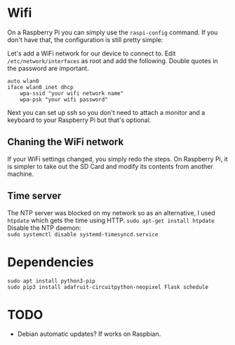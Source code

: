 # Wifi
On a Raspberry Pi you can simply use the `raspi-config` command. If you don't have that, the configuration is still pretty simple:

Let's add a WiFi network for our device to connect to. Edit `/etc/network/interfaces` as root and add the following. Double quotes in the password are important.
```
auto wlan0
iface wlan0 inet dhcp
	wpa-ssid "your wifi network name"
	wpa-psk "your wifi password"
```
Next you can set up ssh so you don't need to attach a monitor and a keyboard to your Raspberry Pi but that's optional.

## Chaning the WiFi network
If your WiFi settings changed, you simply redo the steps. On Raspberry Pi,  it is simpler to take out the SD Card and modify its contents from another machine.

## Time server
The NTP server was blocked on my network so as an alternative, I used `htpdate` which gets the time using HTTP.
`sudo apt-get install htpdate`  
Disable the NTP daemon:  
`sudo systemctl disable systemd-timesyncd.service`

# Dependencies
```
sudo apt install python3-pip
sudo pip3 install adafruit-circuitpython-neopixel Flask schedule
```

# TODO
- Debian automatic updates? If works on Raspbian.
